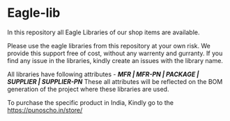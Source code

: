 # Eagle-lib
In this repository all Eagle Libraries of our shop items are available.

Please use the eagle libraries from this repository at your own risk. We provide this support free of cost, without any warrenty and gurranty. If you find any issue in the libraries, kindly create an issues with the library name.

All libraries have following attributes - 
_**MFR | MFR-PN | PACKAGE | SUPPLIER | SUPPLIER-PN**_
These all attributes will be reflected on the BOM generation of the project where these libraries are used.

To purchase the specific product in India, Kindly go to the https://punoscho.in/store/
